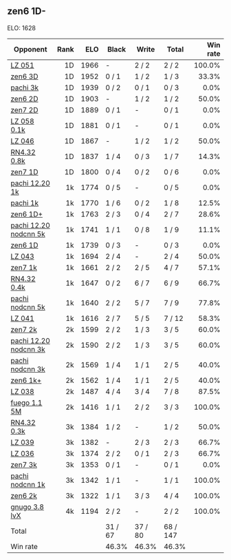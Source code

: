 ## zen6 1D- ##

ELO: 1628

Opponent | Rank | ELO | Black | Write | Total | Win rate
---------|-----:|----:|-------|-------|-------|-------:
[LZ 051](LZ%20051.md) | 1D | 1966 | - | 2 / 2 | 2 / 2 | 100.0%
[zen6 3D](zen6%203D.md) | 1D | 1952 | 0 / 1 | 1 / 2 | 1 / 3 | 33.3%
[pachi 3k](pachi%203k.md) | 1D | 1939 | 0 / 2 | 0 / 1 | 0 / 3 | 0.0%
[zen6 2D](zen6%202D.md) | 1D | 1903 | - | 1 / 2 | 1 / 2 | 50.0%
[zen7 2D](zen7%202D.md) | 1D | 1889 | 0 / 1 | - | 0 / 1 | 0.0%
[LZ 058 0.1k](LZ%20058%200.1k.md) | 1D | 1881 | 0 / 1 | - | 0 / 1 | 0.0%
[LZ 046](LZ%20046.md) | 1D | 1867 | - | 1 / 2 | 1 / 2 | 50.0%
[RN4.32 0.8k](RN4.32%200.8k.md) | 1D | 1837 | 1 / 4 | 0 / 3 | 1 / 7 | 14.3%
[zen7 1D](zen7%201D.md) | 1D | 1800 | 0 / 4 | 0 / 2 | 0 / 6 | 0.0%
[pachi 12.20 1k](pachi%2012.20%201k.md) | 1k | 1774 | 0 / 5 | - | 0 / 5 | 0.0%
[pachi 1k](pachi%201k.md) | 1k | 1770 | 1 / 6 | 0 / 2 | 1 / 8 | 12.5%
[zen6 1D+](zen6%201D+.md) | 1k | 1763 | 2 / 3 | 0 / 4 | 2 / 7 | 28.6%
[pachi 12.20 nodcnn 5k](pachi%2012.20%20nodcnn%205k.md) | 1k | 1741 | 1 / 1 | 0 / 8 | 1 / 9 | 11.1%
[zen6 1D](zen6%201D.md) | 1k | 1739 | 0 / 3 | - | 0 / 3 | 0.0%
[LZ 043](LZ%20043.md) | 1k | 1694 | 2 / 4 | - | 2 / 4 | 50.0%
[zen7 1k](zen7%201k.md) | 1k | 1661 | 2 / 2 | 2 / 5 | 4 / 7 | 57.1%
[RN4.32 0.4k](RN4.32%200.4k.md) | 1k | 1647 | 0 / 2 | 6 / 7 | 6 / 9 | 66.7%
[pachi nodcnn 5k](pachi%20nodcnn%205k.md) | 1k | 1640 | 2 / 2 | 5 / 7 | 7 / 9 | 77.8%
[LZ 041](LZ%20041.md) | 1k | 1616 | 2 / 7 | 5 / 5 | 7 / 12 | 58.3%
[zen7 2k](zen7%202k.md) | 2k | 1599 | 2 / 2 | 1 / 3 | 3 / 5 | 60.0%
[pachi 12.20 nodcnn 3k](pachi%2012.20%20nodcnn%203k.md) | 2k | 1590 | 2 / 2 | 1 / 3 | 3 / 5 | 60.0%
[pachi nodcnn 3k](pachi%20nodcnn%203k.md) | 2k | 1569 | 1 / 4 | 1 / 1 | 2 / 5 | 40.0%
[zen6 1k+](zen6%201k+.md) | 2k | 1562 | 1 / 4 | 1 / 1 | 2 / 5 | 40.0%
[LZ 038](LZ%20038.md) | 2k | 1487 | 4 / 4 | 3 / 4 | 7 / 8 | 87.5%
[fuego 1.1 5M](fuego%201.1%205M.md) | 2k | 1416 | 1 / 1 | 2 / 2 | 3 / 3 | 100.0%
[RN4.32 0.3k](RN4.32%200.3k.md) | 3k | 1384 | 1 / 2 | - | 1 / 2 | 50.0%
[LZ 039](LZ%20039.md) | 3k | 1382 | - | 2 / 3 | 2 / 3 | 66.7%
[LZ 036](LZ%20036.md) | 3k | 1374 | 2 / 2 | 0 / 1 | 2 / 3 | 66.7%
[zen7 3k](zen7%203k.md) | 3k | 1353 | 0 / 1 | - | 0 / 1 | 0.0%
[pachi nodcnn 1k](pachi%20nodcnn%201k.md) | 3k | 1342 | 1 / 1 | - | 1 / 1 | 100.0%
[zen6 2k](zen6%202k.md) | 3k | 1322 | 1 / 1 | 3 / 3 | 4 / 4 | 100.0%
[gnugo 3.8 lvX](gnugo%203.8%20lvX.md) | 4k | 1194 | 2 / 2 | - | 2 / 2 | 100.0%
Total | | | 31 / 67 | 37 / 80 | 68 / 147 | 
Win rate| | | 46.3% | 46.3% | 46.3% | 
